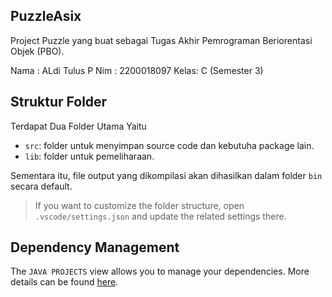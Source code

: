 ## PuzzleAsix

Project Puzzle yang buat sebagai Tugas Akhir Pemrograman Beriorentasi Objek (PBO).

Nama : ALdi Tulus P
Nim  : 2200018097
Kelas: C (Semester 3)

## Struktur Folder

Terdapat Dua Folder Utama Yaitu

- `src`: folder untuk menyimpan source code dan kebutuha package lain.
- `lib`: folder untuk pemeliharaan.

Sementara itu, file output yang dikompilasi akan dihasilkan dalam folder `bin` secara default.

> If you want to customize the folder structure, open `.vscode/settings.json` and update the related settings there.

## Dependency Management

The `JAVA PROJECTS` view allows you to manage your dependencies. More details can be found [here](https://github.com/microsoft/vscode-java-dependency#manage-dependencies).
